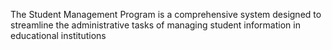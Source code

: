 The Student Management Program is a comprehensive system designed to streamline the administrative tasks of managing student information in educational institutions
